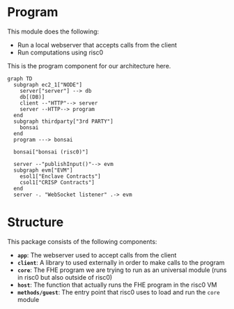 # Program

This module does the following:

- Run a local webserver that accepts calls from the client
- Run computations using risc0

This is the program component for our architecture here.

```mermaid
graph TD
  subgraph ec2_1["NODE"]
    server["server"] --> db
    db[(DB)]
    client --"HTTP"--> server
    server --HTTP--> program
  end
  subgraph thirdparty["3rd PARTY"]
    bonsai
  end
  program ---> bonsai

  bonsai["bonsai (risc0)"]

  server --"publishInput()"--> evm
  subgraph evm["EVM"]
    esol1["Enclave Contracts"]
    csol1["CRISP Contracts"]
  end
  server -. "WebSocket listener" .-> evm
```

# Structure

This package consists of the following components:

- **`app`**: The webserver used to accept calls from the client
- **`client`**: A library to used externally in order to make calls to the program
- **`core`**: The FHE program we are trying to run as an universal module (runs in risc0 but also outside of risc0)
- **`host`**: The function that actually runs the FHE program in the risc0 VM
- **`methods/guest`**: The entry point that risc0 uses to load and run the `core` module

